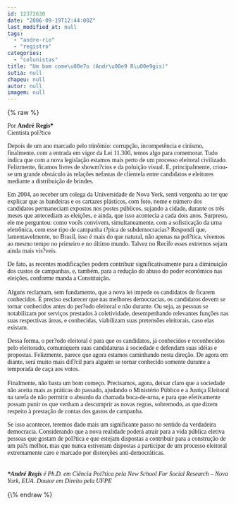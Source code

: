 ```yaml
---
id: 12372630
date: "2006-09-19T12:44:00Z"
last_modified_at: null
tags:
  - "andre-rio"
  - "registro"
categories:
  - "colunistas"
title: "Um bom come\u00e7o (Andr\u00e9 R\u00e9gis)"
sutia: null
chapeu: null
autor: null
imagem: null
---
```

{\% raw %}
<p><P><FONT face=Verdana>Por <STRONG>André Regis*</STRONG><BR>Cientista pol?tico</FONT></P></p>
<p><P><FONT face=Verdana>Depois de um ano marcado pelo trinômio: corrupção, incompetência e cinismo, finalmente, com a entrada em vigor da Lei 11.300, temos algo para comemorar. Tudo indica que com a nova legislação estamos mais perto de um processo eleitoral civilizado. Felizmente, ficamos livres de showm?cios e da poluição visual. E, principalmente, criou-se um grande obstáculo às relações nefastas de clientela entre candidatos e eleitores mediante a distribuição de brindes. </FONT></P></p>
<p><P><FONT face=Verdana>Em 2004, ao receber um colega da Universidade de Nova York, senti vergonha ao ter que explicar que as bandeiras e os cartazes plásticos, com foto, nome e número dos candidatos permaneciam expostos nos postes públicos, sujando a cidade, durante os três meses que antecediam as eleições, e ainda, que isso acontecia a cada dois anos. Surpreso, ele me perguntou: como vocês convivem, simultaneamente, com a sofisticação da urna eletrônica, com esse tipo de campanha t?pica de subdemocracias? Respondi que, lamentavelmente, no Brasil, isso é mais do que natural, não apenas na pol?tica, vivemos ao mesmo tempo no primeiro e no último mundo. Talvez no Recife esses extremos sejam ainda mais vis?veis.</FONT></P></p>
<p><P><FONT face=Verdana>De fato, as recentes modificações podem contribuir significativamente para a diminuição dos custos de campanhas, e, também, para a redução do abuso do poder econômico nas eleições, conforme manda a Constituição. <BR><BR>Alguns reclamam, sem fundamento, que a nova lei impede os candidatos de ficarem conhecidos. É preciso esclarecer que nas melhores democracias, os candidatos devem se tornar conhecidos antes do per?odo eleitoral e não durante. Ou seja, as pessoas se notabilizam por serviços prestados à coletividade, desempenhando relevantes funções nas suas respectivas áreas, e conhecidas, viabilizam suas pretensões eleitorais, caso elas existam. </FONT></P></p>
<p><P><FONT face=Verdana>Dessa forma, o per?odo eleitoral é para que os candidatos, já conhecidos e reconhecidos pelo eleitorado, comuniquem suas candidaturas à sociedade e defendam suas idéias e propostas. Felizmente, parece que agora estamos caminhando nesta direção. De agora em diante, será muito mais dif?cil para alguém se tornar conhecido somente durante a temporada de caça aos votos.<BR></FONT><FONT face=Verdana><BR>Finalmente, não basta um bom começo. Precisamos, agora, deixar claro que a sociedade não aceita mais as práticas do passado, ajudando o Ministério Público e a Justiça Eleitoral na tarefa de não permitir o absurdo da chamada boca-de-urna, e para que efetivamente possam punir os que venham a descumprir as novas regras, sobremodo, as que dizem respeito à prestação de contas dos gastos de campanha.</FONT></P></p>
<p><P><FONT face=Verdana>Se isso acontecer, teremos dado mais um significante passo no sentido da verdadeira democracia. Considerando que a nova realidade poderá atrair para a vida pública eletiva pessoas que gostam de pol?tica e que estejam dispostas a contribuir para a construção de um pa?s melhor, mas que nunca estiveram dispostas a participar de um processo eleitoral extremamente caro e marcado por distorções anti-democráticas.<BR><BR><BR><EM><B>*André Regis</B> é Ph.D. em Ciência Pol?tica pela New School For Social Research – Nova York, EUA. Doutor em Direito pela UFPE</EM></FONT></P> </p>
{\% endraw %}
